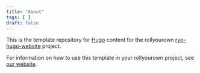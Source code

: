 ```yaml
---
title: "About"
tags: [ ]
draft: false
---
```

<!--
SPDX-FileCopyrightText: 2022 Wilfred Nicoll <xyzroller@rollyourown.xyz>
SPDX-License-Identifier: CC-BY-SA-4.0
-->

This is the template repository for [Hugo](https://gohugo.io/) content for the rollyourown [ryo-hugo-website](https://rollyourown.xyz/rollyourown/projects/single_server_projects/ryo-hugo-website/) project.

<!--more-->

For information on how to use this template in your rollyourown project, see [our website](https://rollyourown.xyz/rollyourown/projects/single_server_projects/ryo-hugo-website/).
